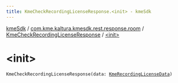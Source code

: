 ```yaml
---
title: KmeCheckRecordingLicenseResponse.<init> - kmeSdk
---
```


[kmeSdk](../../index.html) / [com.kme.kaltura.kmesdk.rest.response.room](../index.html) / [KmeCheckRecordingLicenseResponse](index.html) / [&lt;init&gt;](./-init-.html)

# &lt;init&gt;

`KmeCheckRecordingLicenseResponse(data: `[`KmeRecordingLicenseData`](../-kme-recording-license-data/index.html)`)`